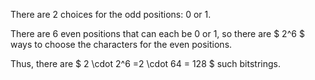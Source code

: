 There are 2 choices for the odd positions: 0 or 1.

There are 6 even positions that can each be 0 or 1, so there are $ 2^6 $ ways to choose the characters for the even positions.

Thus, there are $ 2 \cdot 2^6 =2 \cdot 64 = 128 $ such bitstrings.

